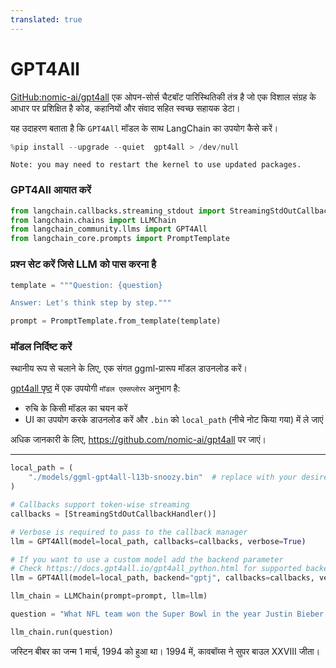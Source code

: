 ```yaml
---
translated: true
---
```


# GPT4All

[GitHub:nomic-ai/gpt4all](https://github.com/nomic-ai/gpt4all) एक ओपन-सोर्स चैटबॉट पारिस्थितिकी तंत्र है जो एक विशाल संग्रह के आधार पर प्रशिक्षित है कोड, कहानियों और संवाद सहित स्वच्छ सहायक डेटा।

यह उदाहरण बताता है कि `GPT4All` मॉडल के साथ LangChain का उपयोग कैसे करें।

```python
%pip install --upgrade --quiet  gpt4all > /dev/null
```

```output
Note: you may need to restart the kernel to use updated packages.
```

### GPT4All आयात करें

```python
from langchain.callbacks.streaming_stdout import StreamingStdOutCallbackHandler
from langchain.chains import LLMChain
from langchain_community.llms import GPT4All
from langchain_core.prompts import PromptTemplate
```

### प्रश्न सेट करें जिसे LLM को पास करना है

```python
template = """Question: {question}

Answer: Let's think step by step."""

prompt = PromptTemplate.from_template(template)
```

### मॉडल निर्दिष्ट करें

स्थानीय रूप से चलाने के लिए, एक संगत ggml-प्रारूप मॉडल डाउनलोड करें।

[gpt4all पृष्ठ](https://gpt4all.io/index.html) में एक उपयोगी `मॉडल एक्सप्लोरर` अनुभाग है:

* रुचि के किसी मॉडल का चयन करें
* UI का उपयोग करके डाउनलोड करें और `.bin` को `local_path` (नीचे नोट किया गया) में ले जाएं

अधिक जानकारी के लिए, https://github.com/nomic-ai/gpt4all पर जाएं।

---

```python
local_path = (
    "./models/ggml-gpt4all-l13b-snoozy.bin"  # replace with your desired local file path
)
```

```python
# Callbacks support token-wise streaming
callbacks = [StreamingStdOutCallbackHandler()]

# Verbose is required to pass to the callback manager
llm = GPT4All(model=local_path, callbacks=callbacks, verbose=True)

# If you want to use a custom model add the backend parameter
# Check https://docs.gpt4all.io/gpt4all_python.html for supported backends
llm = GPT4All(model=local_path, backend="gptj", callbacks=callbacks, verbose=True)
```

```python
llm_chain = LLMChain(prompt=prompt, llm=llm)
```

```python
question = "What NFL team won the Super Bowl in the year Justin Bieber was born?"

llm_chain.run(question)
```

जस्टिन बीबर का जन्म 1 मार्च, 1994 को हुआ था। 1994 में, कावबॉय्स ने सुपर बाउल XXVIII जीता।
